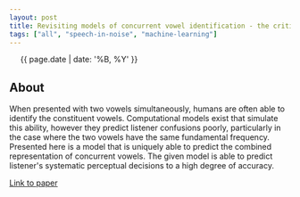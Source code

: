 ```yaml
---
layout: post
title: Revisiting models of concurrent vowel identification - the critical case of no pitch differences.
tags: ["all", "speech-in-noise", "machine-learning"]
---
```

&nbsp;&nbsp;&nbsp;&nbsp; {{ page.date | date: '%B, %Y' }}
<!--more-->

## About
When presented with two vowels simultaneously, humans are often able to identify the constituent vowels. Computational models exist that simulate this ability, however they predict listener confusions poorly, particularly in the case where the two vowels have the same fundamental frequency. Presented here is a model that is uniquely able to predict the combined representation of concurrent vowels. The given model is able to predict listener's systematic perceptual decisions to a high degree of accuracy.

[Link to paper](https://www.ingentaconnect.com/content/dav/aaua/2018/00000104/00000005/art00047)
